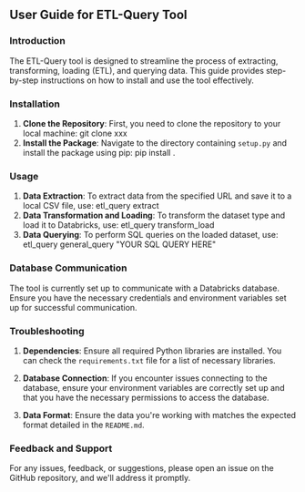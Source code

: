 ## User Guide for ETL-Query Tool

### Introduction

The ETL-Query tool is designed to streamline the process of extracting, transforming, loading (ETL), and querying data. This guide provides step-by-step instructions on how to install and use the tool effectively.

### Installation

1. **Clone the Repository**:
   First, you need to clone the repository to your local machine:
git clone xxx
2. **Install the Package**:
Navigate to the directory containing `setup.py` and install the package using pip:
pip install .
### Usage

1. **Data Extraction**:
To extract data from the specified URL and save it to a local CSV file, use:
etl_query extract
2. **Data Transformation and Loading**:
To transform the dataset type and load it to Databricks, use:
etl_query transform_load
3. **Data Querying**:
To perform SQL queries on the loaded dataset, use:
etl_query general_query "YOUR SQL QUERY HERE"
### Database Communication

The tool is currently set up to communicate with a Databricks database. Ensure you have the necessary credentials and environment variables set up for successful communication.

### Troubleshooting

1. **Dependencies**:
Ensure all required Python libraries are installed. You can check the `requirements.txt` file for a list of necessary libraries.

2. **Database Connection**:
If you encounter issues connecting to the database, ensure your environment variables are correctly set up and that you have the necessary permissions to access the database.

3. **Data Format**:
Ensure the data you're working with matches the expected format detailed in the `README.md`.

### Feedback and Support

For any issues, feedback, or suggestions, please open an issue on the GitHub repository, and we'll address it promptly.
